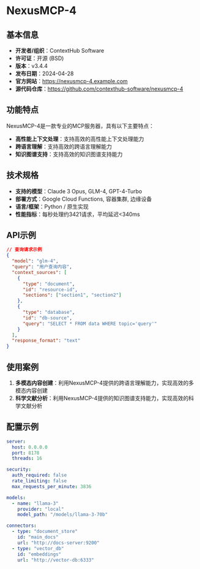 # NexusMCP-4

## 基本信息

- **开发者/组织**：ContextHub Software
- **许可证**：开源 (BSD)
- **版本**：v3.4.4
- **发布日期**：2024-04-28
- **官方网站**：https://nexusmcp-4.example.com
- **源代码仓库**：https://github.com/contexthub-software/nexusmcp-4

## 功能特点

NexusMCP-4是一款专业的MCP服务器，具有以下主要特点：

- **高性能上下文处理**：支持高效的高性能上下文处理能力
- **跨语言理解**：支持高效的跨语言理解能力
- **知识图谱支持**：支持高效的知识图谱支持能力


## 技术规格

- **支持的模型**：Claude 3 Opus, GLM-4, GPT-4-Turbo
- **部署方式**：Google Cloud Functions, 容器集群, 边缘设备
- **语言/框架**：Python / 原生实现
- **性能指标**：每秒处理约3421请求，平均延迟<340ms

## API示例

```json
// 查询请求示例
{
  "model": "glm-4",
  "query": "用户查询内容",
  "context_sources": [
    {
      "type": "document",
      "id": "resource-id",
      "sections": ["section1", "section2"]
    },
    {
      "type": "database",
      "id": "db-source",
      "query": "SELECT * FROM data WHERE topic='query'"
    }
  ],
  "response_format": "text"
}
```

## 使用案例

1. **多模态内容创建**：利用NexusMCP-4提供的跨语言理解能力，实现高效的多模态内容创建
2. **科学文献分析**：利用NexusMCP-4提供的知识图谱支持能力，实现高效的科学文献分析


## 配置示例

```yaml
server:
  host: 0.0.0.0
  port: 8178
  threads: 16

security:
  auth_required: false
  rate_limiting: false
  max_requests_per_minute: 3836

models:
  - name: "llama-3"
    provider: "local"
    model_path: "/models/llama-3-70b"

connectors:
  - type: "document_store"
    id: "main_docs"
    url: "http://docs-server:9200"
  - type: "vector_db"
    id: "embeddings"
    url: "http://vector-db:6333"
```